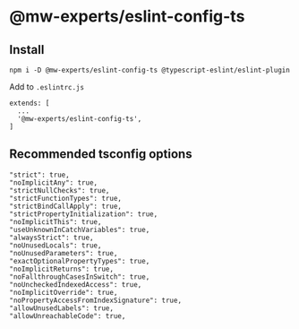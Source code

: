 # @mw-experts/eslint-config-ts

## Install

```
npm i -D @mw-experts/eslint-config-ts @typescript-eslint/eslint-plugin
```

Add to `.eslintrc.js`

```
extends: [
  ...
  '@mw-experts/eslint-config-ts',
]
```

## Recommended tsconfig options

```
"strict": true,
"noImplicitAny": true,
"strictNullChecks": true,
"strictFunctionTypes": true,
"strictBindCallApply": true,
"strictPropertyInitialization": true,
"noImplicitThis": true,
"useUnknownInCatchVariables": true,
"alwaysStrict": true,
"noUnusedLocals": true,
"noUnusedParameters": true,
"exactOptionalPropertyTypes": true,
"noImplicitReturns": true,
"noFallthroughCasesInSwitch": true,
"noUncheckedIndexedAccess": true,
"noImplicitOverride": true,
"noPropertyAccessFromIndexSignature": true,
"allowUnusedLabels": true,
"allowUnreachableCode": true,
```
